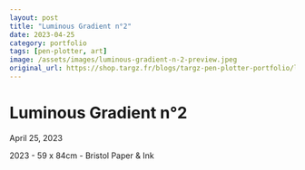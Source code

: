 ```yaml
---
layout: post
title: "Luminous Gradient n°2"
date: 2023-04-25
category: portfolio
tags: [pen-plotter, art]
image: /assets/images/luminous-gradient-n-2-preview.jpeg
original_url: https://shop.targz.fr/blogs/targz-pen-plotter-portfolio/luminous-gradient-n-2
---
```



# Luminous Gradient n°2
April 25, 2023

2023 - 59 x 84cm - Bristol Paper & Ink
